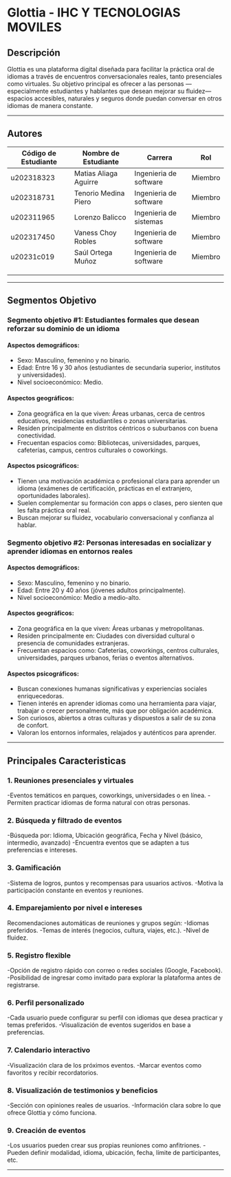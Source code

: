 # Glottia - IHC Y TECNOLOGIAS MOVILES

## Descripción

Glottia es una plataforma digital diseñada para facilitar la práctica oral de idiomas a través de encuentros conversacionales reales, tanto presenciales como virtuales. Su objetivo principal es ofrecer a las personas —especialmente estudiantes y hablantes que desean mejorar su fluidez— espacios accesibles, naturales y seguros donde puedan conversar en otros idiomas de manera constante.

<hr> 

## Autores
| Código de Estudiante | Nombre de Estudiante  | Carrera | Rol |
|----------------------|-----------------------|---------|-----|
| u202318323           | Matias Aliaga Aguirre | Ingenieria de software | Miembro |
| u202318731           | Tenorio Medina Piero  | Ingenieria de software | Miembro |
| u202311965           | Lorenzo Balicco       | Ingenieria de sistemas | Miembro |
| u202317450           | Vaness Choy Robles    | Ingenieria de software | Miembro |
| u20231c019           | Saúl Ortega Muñoz     | Ingenieria de software | Miembro |
|                      |                       |                        |         |
|                      |                       |                        |         |
|                      |                       |                        |         |

<hr>

## Segmentos Objetivo

### Segmento objetivo #1: Estudiantes formales que desean reforzar su dominio de un idioma
#### Aspectos demográficos:
- Sexo: Masculino, femenino y no binario.
- Edad: Entre 16 y 30 años (estudiantes de secundaria superior, institutos y universidades).
- Nivel socioeconómico: Medio.

#### Aspectos geográficos:
- Zona geográfica en la que viven: Áreas urbanas, cerca de centros educativos, residencias estudiantiles o zonas universitarias.
- Residen principalmente en distritos céntricos o suburbanos con buena conectividad.
- Frecuentan espacios como: Bibliotecas, universidades, parques, cafeterías, campus, centros culturales o coworkings.

#### Aspectos psicográficos:
- Tienen una motivación académica o profesional clara para aprender un idioma (exámenes de certificación, prácticas en el extranjero, oportunidades laborales).
- Suelen complementar su formación con apps o clases, pero sienten que les falta práctica oral real.
- Buscan mejorar su fluidez, vocabulario conversacional y confianza al hablar.

### Segmento objetivo #2: Personas interesadas en socializar y aprender idiomas en entornos reales
#### Aspectos demográficos:
- Sexo: Masculino, femenino y no binario.
- Edad: Entre 20 y 40 años (jóvenes adultos principalmente).
- Nivel socioeconómico: Medio a medio-alto.

#### Aspectos geográficos:
- Zona geográfica en la que viven: Áreas urbanas y metropolitanas.
- Residen principalmente en: Ciudades con diversidad cultural o presencia de comunidades extranjeras.
- Frecuentan espacios como: Cafeterías, coworkings, centros culturales, universidades, parques urbanos, ferias o eventos alternativos.

#### Aspectos psicográficos:
- Buscan conexiones humanas significativas y experiencias sociales enriquecedoras.
- Tienen interés en aprender idiomas como una herramienta para viajar, trabajar o crecer personalmente, más que por obligación académica.
- Son curiosos, abiertos a otras culturas y dispuestos a salir de su zona de confort.
- Valoran los entornos informales, relajados y auténticos para aprender.

<hr>

## Principales Caracteristicas 

### 1. Reuniones presenciales y virtuales
-Eventos temáticos en parques, coworkings, universidades o en línea.
-Permiten practicar idiomas de forma natural con otras personas.

### 2. Búsqueda y filtrado de eventos
-Búsqueda por: Idioma, Ubicación geográfica, Fecha y Nivel (básico, intermedio, avanzado)
-Encuentra eventos que se adapten a tus preferencias e intereses.

### 3. Gamificación
-Sistema de logros, puntos y recompensas para usuarios activos.
-Motiva la participación constante en eventos y reuniones.

### 4. Emparejamiento por nivel e intereses
Recomendaciones automáticas de reuniones y grupos según:
-Idiomas preferidos.
-Temas de interés (negocios, cultura, viajes, etc.).
-Nivel de fluidez.

### 5. Registro flexible
-Opción de registro rápido con correo o redes sociales (Google, Facebook).
-Posibilidad de ingresar como invitado para explorar la plataforma antes de registrarse.

### 6. Perfil personalizado
-Cada usuario puede configurar su perfil con idiomas que desea practicar y temas preferidos.
-Visualización de eventos sugeridos en base a preferencias.

### 7. Calendario interactivo
-Visualización clara de los próximos eventos.
-Marcar eventos como favoritos y recibir recordatorios.

### 8. Visualización de testimonios y beneficios
-Sección con opiniones reales de usuarios.
-Información clara sobre lo que ofrece Glottia y cómo funciona.

### 9. Creación de eventos
-Los usuarios pueden crear sus propias reuniones como anfitriones.
-Pueden definir modalidad, idioma, ubicación, fecha, límite de participantes, etc.


<hr>
